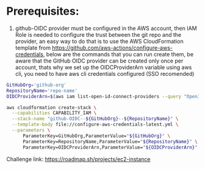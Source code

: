 # Prerequisites:

1. github-OIDC provider must be configured in the AWS account, then IAM Role is needed to configure the trust between the git repo and the provider, an easy way to do that is to use the AWS CloudFormation template from https://github.com/aws-actions/configure-aws-credentials, below are the commands that you can run create them, be aware that the GitHub OIDC provider can be created only once per account, thats why we set up the OIDCProviderArn variable using aws cli, you need to have aws cli credentials configured (SSO recomended)
```sh
GitHubOrg='github-org'
RepositoryName='repo-name'
OIDCProviderArn=$(aws iam list-open-id-connect-providers --query "OpenIDConnectProviderList[?ends_with(Arn, 'token.actions.githubusercontent.com')].Arn" --output text)

aws cloudformation create-stack \
  --capabilities CAPABILITY_IAM \
  --stack-name "github-OIDC--${GitHubOrg}--${RepositoryName}" \
  --template-body file://configure-aws-credentials-latest.yml \
  --parameters \
      ParameterKey=GitHubOrg,ParameterValue="${GitHubOrg}" \
      ParameterKey=RepositoryName,ParameterValue="${RepositoryName}" \
      ParameterKey=OIDCProviderArn,ParameterValue="${OIDCProviderArn}"
```

Challenge link: https://roadmap.sh/projects/ec2-instance